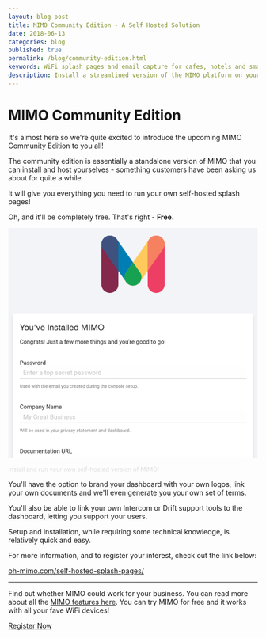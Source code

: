 ```yaml
---
layout: blog-post
title: MIMO Community Edition - A Self Hosted Solution
date: 2018-06-13
categories: blog
published: true
permalink: /blog/community-edition.html
keywords: WiFi splash pages and email capture for cafes, hotels and small businesses. Meraki splash page. Ruckus splash. UniFi splash. Ubiquiti splash. WYSIWYG. Splash design.
description: Install a streamlined version of the MIMO platform on your own servers.
---
```

# MIMO Community Edition

It's almost here so we're quite excited to introduce the upcoming MIMO Community Edition to you all!

The community edition is essentially a standalone version of MIMO that you can install and host yourselves - something customers have been asking us about for quite a while.

It will give you everything you need to run your own self-hosted splash pages!

Oh, and it'll be completely free. That's right - __Free.__

<div class="blog-image flat-card">
  <img src='/images/posts/community-edition.png'>
  <p style="color: #ddd; font-size: 12px;">Install and run your own self-hosted version of MIMO!</p>
</div>

You'll have the option to brand your dashboard with your own logos, link your own documents and we'll even generate you your own set of terms.

You'll also be able to link your own Intercom or Drift support tools to the dashboard, letting you support your users.

Setup and installation, while requiring some technical knowledge, is relatively quick and easy.

For more information, and to register your interest, check out the link below:

<a href="/self-hosted-splash-pages/">oh-mimo.com/self-hosted-splash-pages/</a>

<hr>

Find out whether MIMO could work for your business. You can read more about all the <a href="/product/">MIMO features here</a>. You can try MIMO for free and it works with all your fave WiFi devices!

<a class="button register-button" href="/join">Register Now</a>
